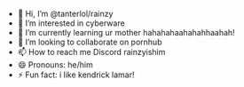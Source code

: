 - 👋 Hi, I’m @tanterlol/rainzy
- 👀 I’m interested in cyberware
- 🌱 I’m currently learning ur mother hahahahaahahahhaahah!
- 💞️ I’m looking to collaborate on pornhub
- 📫 How to reach me Discord rainzyishim
- 😄 Pronouns: he/him
- ⚡ Fun fact: i like kendrick lamar!
<!---
tanterlol/tanterlol is a ✨ special ✨ repository because its `README.md` (this file) appears on your GitHub profile.
You can click the Preview link to take a look at your changes.
--->
